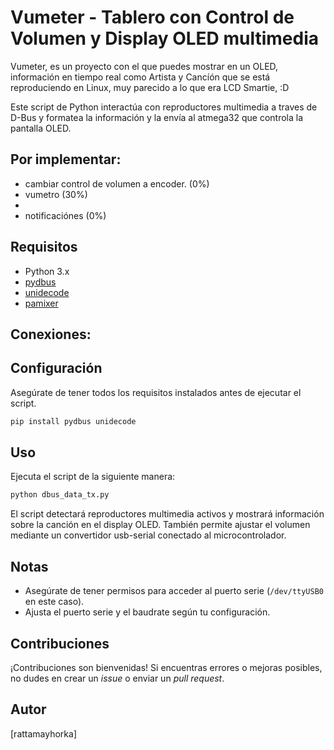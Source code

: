   


# Vumeter - Tablero con Control de Volumen y Display OLED multimedia 

Vumeter, es un proyecto con el que puedes mostrar en un OLED, información en tiempo real como Artista y Cancíón que se está reproduciendo en Linux, muy parecido a lo que era LCD Smartie, :D

Este script de Python interactúa con reproductores multimedia a traves de D-Bus y formatea la información y la envía al atmega32 que controla la pantalla OLED.

## Por implementar:
- cambiar control de volumen a encoder. (0%)
-   vumetro (30%)
- 
- notificaciónes (0%)

## Requisitos

- Python 3.x
- [pydbus](https://pypi.org/project/pydbus/)
- [unidecode](https://pypi.org/project/Unidecode/)
- [pamixer](https://man.archlinux.org/man/pamixer.1)

## Conexiones: 


## Configuración

Asegúrate de tener todos los requisitos instalados antes de ejecutar el script.

```bash
pip install pydbus unidecode
```
## Uso

Ejecuta el script de la siguiente manera:

```bash
python dbus_data_tx.py
```

El script detectará reproductores multimedia activos y mostrará información sobre la canción en el display OLED. También permite ajustar el volumen mediante un convertidor usb-serial conectado al microcontrolador.

## Notas

- Asegúrate de tener permisos para acceder al puerto serie (`/dev/ttyUSB0` en este caso).
- Ajusta el puerto serie y el baudrate según tu configuración.

## Contribuciones

¡Contribuciones son bienvenidas! Si encuentras errores o mejoras posibles, no dudes en crear un *issue* o enviar un *pull request*.

## Autor

[rattamayhorka]


